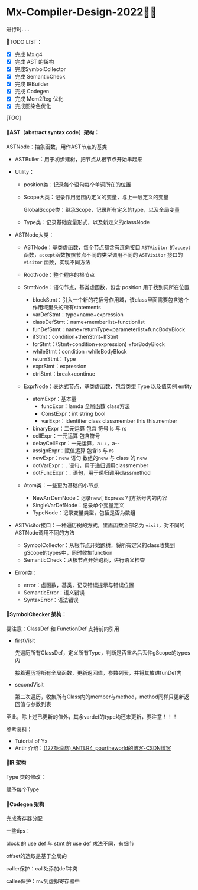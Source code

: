 # Mx-Compiler-Design-2022😶‍🌫️

进行时.....

🌱TODO LIST：

- [x] 完成 Mx.g4 
- [x] 完成 AST 的架构
- [x] 完成SymbolCollector
- [x] 完成 SemanticCheck
- [x] 完成 IRBuilder
- [x] 完成 Codegen
- [x] 完成 Mem2Reg 优化
- [x] 完成图染色优化

[TOC]

#### 🌻**AST（abstract syntax code）架构：**

ASTNode：抽象函数，用作AST节点的基类

- ASTBuiler：用于初步建树，把节点从根节点开始串起来

- Utility：

  - position类：记录每个语句每个单词所在的位置

  - Scope大类：记录作用范围内定义的变量，与上一层定义的变量

    GlobalScope类：继承Scope，记录所有定义的type，以及全局变量

  - Type类：记录基础变量形式，以及新定义的classNode

- ASTNode大类：

  - ASTNode：基类虚函数，每个节点都含有连向接口 `ASTVisitor` 的`accept`函数，`accept`函数按照节点不同的类型调用不同的 `ASTVisitor` 接口的 `visitor` 函数，实现不同方法
  - RootNode：整个程序的根节点
  - StmtNode：语句节点，基类虚函数，包含 position 用于找到词所在位置

    - blockStmt：引入一个新的花括号作用域，该class里面需要包含这个作用域里头的所有statements
    - varDefStmt：type+name+expression
    - classDefStmt：name+memberlist+functionlist
    - funDefStmt：name+returnType+parameterlist+funcBodyBlock
    - ifStmt：condition+thenStmt+IfStmt
    - forStmt：(Stmt+condition+expression) +forBodyBlock
    - whileStmt：condition+whileBodyBlock
    - returnStmt：Type
    - exprStmt：expression
    - ctrlStmt：break+continue
  - ExprNode：表达式节点，基类虚函数，包含类型 Type 以及值实例 entity

    - atomExpr：基本量
      - funcExpr：lamda 全局函数 class方法
      - ConstExpr：int string bool
      - varExpr：identifier class classmember this this.member
    - binaryExpr：二元运算 包含 符号 ls 与 rs
    - cellExpr：一元运算 包含符号
    - delayCellExpr：一元运算，a++，a--
    - assignExpr：赋值运算 包含ls 与 rs
    - newExpr：new 语句 数组的new 与 class 的 new
    - dotVarExpr：`.` 语句，用于递归调用classmember
    - dotFuncExpr：`.` 语句，用于递归调用classmethod
  - Atom类：一些更为基础的小节点
    - NewArrDemNode：记录new[ Express？]方括号内的内容
    - SingleVarDefNode：记录单个变量定义
    - TypeNode：记录变量类型，包括是否为数组

- ASTVisitor接口：一种遍历树的方式，里面函数全部名为 `visit`，对不同的ASTNode调用不同的方法

  - SymbolCollector：从根节点开始跑树，将所有定义的class收集到gScope的types中，同时收集function 
  - SemanticCheck：从根节点开始跑树，进行语义检查

- Error类：
  - error：虚函数，基类，记录错误提示与错误位置
  - SemanticError：语义错误
  - SyntaxError：语法错误



#### 🌻**SymbolChecker 架构：**

要注意：ClassDef 和 FunctionDef 支持前向引用

- firstVisit

  先遍历所有ClassDef，定义所有Type，判断是否重名后丢件gScope的types内

  接着遍历将所有全局函数，更新返回值，参数列表，并将其放进funDef内

- secondVisit

  第二次遍历，收集所有Class内的member与method，method同样只更新返回值与参数列表

至此，除上述已更新的值外，其余vardef的type均还未更新，要注意！！！

参考资料：

- Tutorial of Yx
- Antlr 介绍：[(127条消息) ANTLR4_pourtheworld的博客-CSDN博客](https://blog.csdn.net/pourtheworld/category_10336918.html)

#### **🌻IR 架构**

Type 类的修改：

赋予每个Type

#### 🌻Codegen 架构

完成寄存器分配

一些tips：

block 的 use def 与 stmt 的 use def 求法不同，有细节

offset的选取是基于全局的

caller保护：call处添加def冲突

callee保护：mv到虚拟寄存器中
